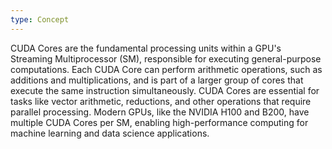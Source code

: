 ```yaml
---
type: Concept
---
```


CUDA Cores are the fundamental processing units within a GPU's Streaming Multiprocessor (SM), responsible for executing general-purpose computations. Each CUDA Core can perform arithmetic operations, such as additions and multiplications, and is part of a larger group of cores that execute the same instruction simultaneously. CUDA Cores are essential for tasks like vector arithmetic, reductions, and other operations that require parallel processing. Modern GPUs, like the NVIDIA H100 and B200, have multiple CUDA Cores per SM, enabling high-performance computing for machine learning and data science applications.